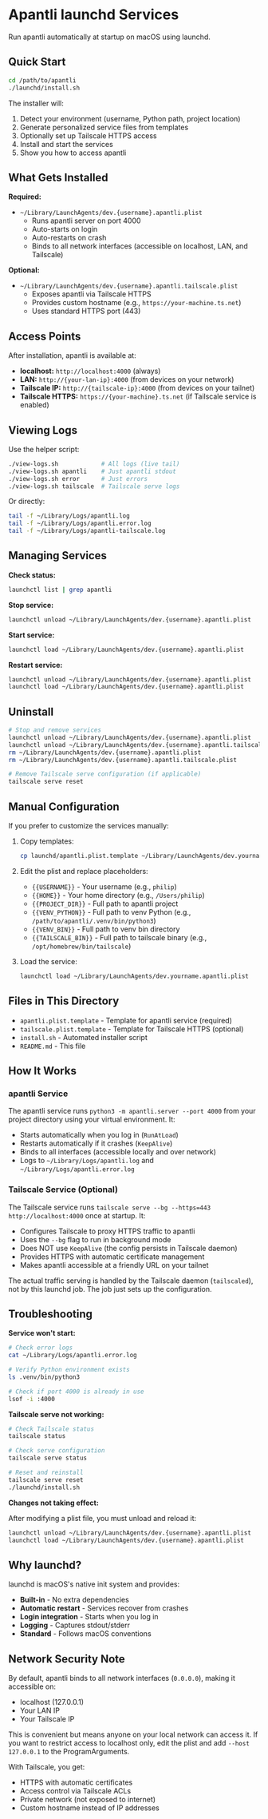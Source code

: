 # Apantli launchd Services

Run apantli automatically at startup on macOS using launchd.

## Quick Start

```bash
cd /path/to/apantli
./launchd/install.sh
```

The installer will:

1. Detect your environment (username, Python path, project location)
2. Generate personalized service files from templates
3. Optionally set up Tailscale HTTPS access
4. Install and start the services
5. Show you how to access apantli

## What Gets Installed

**Required:**

- `~/Library/LaunchAgents/dev.{username}.apantli.plist`
  - Runs apantli server on port 4000
  - Auto-starts on login
  - Auto-restarts on crash
  - Binds to all network interfaces (accessible on localhost, LAN, and Tailscale)

**Optional:**

- `~/Library/LaunchAgents/dev.{username}.apantli.tailscale.plist`
  - Exposes apantli via Tailscale HTTPS
  - Provides custom hostname (e.g., `https://your-machine.ts.net`)
  - Uses standard HTTPS port (443)

## Access Points

After installation, apantli is available at:

- **localhost:** `http://localhost:4000` (always)
- **LAN:** `http://{your-lan-ip}:4000` (from devices on your network)
- **Tailscale IP:** `http://{tailscale-ip}:4000` (from devices on your tailnet)
- **Tailscale HTTPS:** `https://{your-machine}.ts.net` (if Tailscale service is enabled)

## Viewing Logs

Use the helper script:

```bash
./view-logs.sh            # All logs (live tail)
./view-logs.sh apantli    # Just apantli stdout
./view-logs.sh error      # Just errors
./view-logs.sh tailscale  # Tailscale serve logs
```

Or directly:

```bash
tail -f ~/Library/Logs/apantli.log
tail -f ~/Library/Logs/apantli.error.log
tail -f ~/Library/Logs/apantli-tailscale.log
```

## Managing Services

**Check status:**

```bash
launchctl list | grep apantli
```

**Stop service:**

```bash
launchctl unload ~/Library/LaunchAgents/dev.{username}.apantli.plist
```

**Start service:**

```bash
launchctl load ~/Library/LaunchAgents/dev.{username}.apantli.plist
```

**Restart service:**

```bash
launchctl unload ~/Library/LaunchAgents/dev.{username}.apantli.plist
launchctl load ~/Library/LaunchAgents/dev.{username}.apantli.plist
```

## Uninstall

```bash
# Stop and remove services
launchctl unload ~/Library/LaunchAgents/dev.{username}.apantli.plist
launchctl unload ~/Library/LaunchAgents/dev.{username}.apantli.tailscale.plist
rm ~/Library/LaunchAgents/dev.{username}.apantli.plist
rm ~/Library/LaunchAgents/dev.{username}.apantli.tailscale.plist

# Remove Tailscale serve configuration (if applicable)
tailscale serve reset
```

## Manual Configuration

If you prefer to customize the services manually:

1. Copy templates:
   ```bash
   cp launchd/apantli.plist.template ~/Library/LaunchAgents/dev.yourname.apantli.plist
   ```

2. Edit the plist and replace placeholders:
   - `{{USERNAME}}` - Your username (e.g., `philip`)
   - `{{HOME}}` - Your home directory (e.g., `/Users/philip`)
   - `{{PROJECT_DIR}}` - Full path to apantli project
   - `{{VENV_PYTHON}}` - Full path to venv Python (e.g., `/path/to/apantli/.venv/bin/python3`)
   - `{{VENV_BIN}}` - Full path to venv bin directory
   - `{{TAILSCALE_BIN}}` - Full path to tailscale binary (e.g., `/opt/homebrew/bin/tailscale`)

3. Load the service:
   ```bash
   launchctl load ~/Library/LaunchAgents/dev.yourname.apantli.plist
   ```

## Files in This Directory

- `apantli.plist.template` - Template for apantli service (required)
- `tailscale.plist.template` - Template for Tailscale HTTPS (optional)
- `install.sh` - Automated installer script
- `README.md` - This file

## How It Works

### apantli Service

The apantli service runs `python3 -m apantli.server --port 4000` from your project directory using your virtual environment. It:

- Starts automatically when you log in (`RunAtLoad`)
- Restarts automatically if it crashes (`KeepAlive`)
- Binds to all interfaces (accessible locally and over network)
- Logs to `~/Library/Logs/apantli.log` and `~/Library/Logs/apantli.error.log`

### Tailscale Service (Optional)

The Tailscale service runs `tailscale serve --bg --https=443 http://localhost:4000` once at startup. It:

- Configures Tailscale to proxy HTTPS traffic to apantli
- Uses the `--bg` flag to run in background mode
- Does NOT use `KeepAlive` (the config persists in Tailscale daemon)
- Provides HTTPS with automatic certificate management
- Makes apantli accessible at a friendly URL on your tailnet

The actual traffic serving is handled by the Tailscale daemon (`tailscaled`), not by this launchd job. The job just sets up the configuration.

## Troubleshooting

**Service won't start:**

```bash
# Check error logs
cat ~/Library/Logs/apantli.error.log

# Verify Python environment exists
ls .venv/bin/python3

# Check if port 4000 is already in use
lsof -i :4000
```

**Tailscale serve not working:**

```bash
# Check Tailscale status
tailscale status

# Check serve configuration
tailscale serve status

# Reset and reinstall
tailscale serve reset
./launchd/install.sh
```

**Changes not taking effect:**

After modifying a plist file, you must unload and reload it:

```bash
launchctl unload ~/Library/LaunchAgents/dev.{username}.apantli.plist
launchctl load ~/Library/LaunchAgents/dev.{username}.apantli.plist
```

## Why launchd?

launchd is macOS's native init system and provides:

- **Built-in** - No extra dependencies
- **Automatic restart** - Services recover from crashes
- **Login integration** - Starts when you log in
- **Logging** - Captures stdout/stderr
- **Standard** - Follows macOS conventions

## Network Security Note

By default, apantli binds to all network interfaces (`0.0.0.0`), making it accessible on:

- localhost (127.0.0.1)
- Your LAN IP
- Your Tailscale IP

This is convenient but means anyone on your local network can access it. If you want to restrict access to localhost only, edit the plist and add `--host 127.0.0.1` to the ProgramArguments.

With Tailscale, you get:

- HTTPS with automatic certificates
- Access control via Tailscale ACLs
- Private network (not exposed to internet)
- Custom hostname instead of IP addresses
